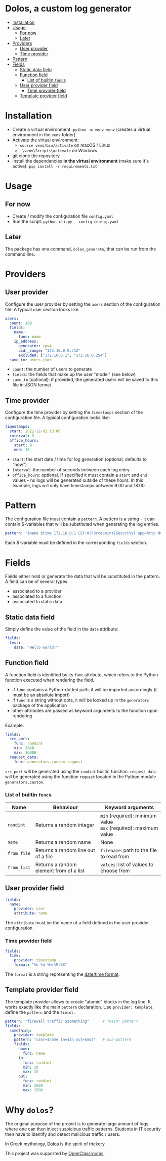 # Dolos, a custom log generator <!-- omit from toc -->

- [Installation](#installation)
- [Usage](#usage)
  - [For now](#for-now)
  - [Later](#later)
- [Providers](#providers)
  - [User provider](#user-provider)
  - [Time provider](#time-provider)
- [Pattern](#pattern)
- [Fields](#fields)
  - [Static data field](#static-data-field)
  - [Function field](#function-field)
    - [List of builtin `func`s](#list-of-builtin-funcs)
  - [User provider field](#user-provider-field)
    - [Time provider field](#time-provider-field)
  - [Template provider field](#template-provider-field)

# Installation

* Create a virtual environment: `python -m venv venv` (creates a virtual environment in the `venv` folder)
* Activate the virtual environment:
  * `source venv/bin/activate` on macOS / Linux
  * `.\venv\Scripts\activate` on Windows
* git clone the repository
* install the dependencies **in the virtual environment** (make sure it's active): `pip install -r requirements.txt`

# Usage

## For now
* Create / modify the configuration file `config.yaml`
* Run the script: `python cli.py --config config.yaml`

## Later

The package has one command, `dolos_generate`, that can be run from the command line.

# Providers

## User provider

Configure the user provider by setting the `users` section of the configuration file. A typical user section looks like:

```yaml
users:
  count: 100
  fields:
    name:
      func: name
    ip_address:
      generator: ipv4
      cidr_range: "172.16.0.0./12"
      excluded: ["172.16.0.1", "172.16.0.254"]
  save_to: users.json
```

* `count`: the number of users to generate
* `fields`: the fields that make up the user "model" (see below)
* `save_to` (optional): if provided, the generated users will be saved to this file in JSON format 

## Time provider

Configure the time provider by setting the `timestamps` section of the configuration file. A typical configuration looks like:

```yaml
timestamps:
  start: 2022-12-02 10:00
  interval: 3
  office_hours:
    start: 9
    end: 18
```

* `start`: the start date / time for log generation (optional, defaults to "now")
* `interval`: the number of seconds between each log entry
* `office_hours`: optional. If specified it must contain a `start` and `end` values - no logs will be generated outside of these hours. In this example, logs will only have timestamps between 9.00 and 18.00.

# Pattern

The configuration file must contain a `pattern`. A pattern is a string - it can contain $-variables that will be substituted when generating the log entries.

```yaml
pattern: "$name $time 172.16.0.1 CEF:0|Forcepoint|Security| app=http dvc=$src_ip dst=172.16.0.1 dpt=80 src=192.0.2.4 spt=$src_port $request_data"
```

Each $-variable must be defined in the corresponding `fields` section.

# Fields

Fields either hold or generate the data that will be substituted in the pattern. A field can be of several types:
* associated to a provider
* associated to a function
* associated to static data

## Static data field

Simply define the value of the field in the `data` attribute:

```yaml
fields:
  test:
    data: "Hello world!"
```
## Function field

A function field is identified by its `func` attribute, which refers to the Python function executed when rendering the field.

* if `func` contains a Python-dotted path, it will be imported accordingly (it must be an absolute import)
* if `func` is a string without dots, it will be looked up in the `generators` package of the application
* other attributes are passed as keyword arguments to the function upon rendering

Example:

```yaml
fields:
  src_port:
    func: randint
    min: 2048
    max: 16000
  request_data:
    func: generators.custom.request
```

`src_port` will be generated using the `randint` builtin function.
`request_data` will be generated using the function `request` located in the Python module `generators.custom`.

### List of builtin `func`s

| Name        | Behaviour                               | Keyword arguments                                                  |
| ----------- | --------------------------------------- | ------------------------------------------------------------------ |
| `randint`   | Returns a random integer                | `min` (required): minimum value<br>`max` (required): maximum value |
| `name`      | Returns a random name                   | None                                                               |
| `from_file` | Returns a random line out of a file     | `filename`: path to the file to read from                          |
| `from_list` | Returns a random element from of a list | `values`: list of values to choose from                            |

## User provider field

```yaml
fields:
  name:
    provider: user
    attribute: name
```

The `attribute` must be the name of a field defined in the user provider configuration.

### Time provider field

```yaml
fields:
  time:
    provider: timestamp
    format: "%b %d %H:%M:%S"
```

The `format` is a string representing the [date/time format](https://docs.python.org/3/library/datetime.html#strftime-and-strptime-format-codes).

## Template provider field

The template provider allows to create "atomic" blocks in the log line. It works exactly like the main `pattern` declaration.
Use `provider: template`, define the `pattern` and the `fields`.

```yaml
pattern: "firewall traffic $something"      # "main" pattern
fields:
  something:
    provider: template
    pattern: "user=$name in=$in out=$out"   # sub-pattern
    fields:
      name:
        func: name
      in:
        func: randint
        min: 10
        max: 15
      out:
        func: randint
        min: 1000
        max: 1500
```


# Why `dolos`? <!-- omit from toc -->
The original purpose of the project is to generate large amount of logs, where one can then inject suspicious traffic patterns. Students in IT security then have to identify and detect malicious traffic / users.

In Greek mythology, [Dolos](https://en.wikipedia.org/wiki/Dolos_(mythology)) is the spirit of trickery.


This project was supported by [OpenClassrooms](https://openclassrooms.com/).